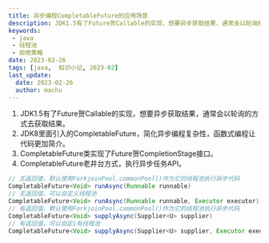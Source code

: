 ```yaml
---
title: 异步编程CompletableFuture的应用场景
description: JDK1.5有了Future贺Callable的实现，想要异步获取结果，通常会以轮询的方式去获取结果。
keywords:
 - java
 - 线程池
 - 拒绝策略
date: 2023-02-26
tags: [java,  知识小记, 2023-02]
last_update:
  date: 2023-02-26
  author: machu
---
```


1. JDK1.5有了Future贺Callable的实现，想要异步获取结果，通常会以轮询的方式去获取结果。
2. JDK8里面引入的CompletableFuture，简化异步编程复杂性，函数式编程让代码更加简介。
3. CompletableFuture类实现了Future贺CompletionStage接口。
4. CompletableFuture老井台方式，执行异步任务API。

```java
// 无返回值，默认使用ForkjoinPool.commonPool()作为它的线程池执行异步代码
CompletableFuture<Void> runAsync(Runnable runnable)
// 无返回值，可以自定义线程池
CompletableFuture<Void> runAsync(Runnable runnable, Executor executor)
// 有返回值，默认使用ForkjoinPool.commonPool()作为它的线程池执行异步代码
CompletableFuture<Void> supplyAsync(Supplier<U> supplier)
// 有返回值，可以自定i有线程池
CompletableFuture<Void> supplyAsync(Supplier<U> supplier, Executor executor)
```